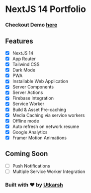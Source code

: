 # NextJS 14 Portfolio

### Checkout Demo [here](https://utkarshrajput.com/)

## Features
- [x] NextJS 14
- [x] App Router
- [x] Tailwind CSS
- [x] Dark Mode
- [x] PWA
- [x] Installable Web Application
- [x] Server Components
- [x] Server Actions
- [x] Firebase Integration
- [x] Service Worker
- [x] Build & Asset Pre-caching
- [x] Media Caching via service workers
- [x] Offline mode
- [x] Auto refresh on network resume
- [x] Google Analytics
- [x] Framer Motion Animations

 ## Coming Soon
 - [ ] Push Notifications
 - [ ] Multiple Service Worker Integration

### Built with ❤️ by [Utkarsh](https://www.linkedin.com/in/utkarsh-rajput/)
